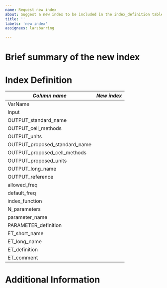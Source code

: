 ```yaml
---
name: Request new index
about: Suggest a new index to be included in the index_definition table of the master_table.xlsx
title: ''
labels: 'new index'
assignees: larsbarring

---
```


# Brief summary of the new index




# Index Definition
<!--
Please provide all the necessary information in the following table.

Write the table entries in the empty space between the `|   |` and check that it looks right by pressing the `Preview` button above. If necessary use the `Write` button to toggle back to make changes/additions.
-->

| *Column name* | *New index* |
| ------ | ------ |
| VarName |  |
| Input |  |
| OUTPUT_standard_name |  |
| OUTPUT_cell_methods |  |
| OUTPUT_units |  |
| OUTPUT_proposed_standard_name |  |
| OUTPUT_proposed_cell_methods |  |
| OUTPUT_proposed_units |  |
| OUTPUT_long_name |  |
| OUTPUT_reference |  |
| allowed_freq |  |
| default_freq |  |
| index_function |  |
| N_parameters |  |
| parameter_name |  |
| PARAMETER_definition |  |
| ET_short_name |  |
| ET_long_name |  |
| ET_definition |  |
| ET_comment |  |

# Additional Information
<!-- Here you can provide any additional information -->
